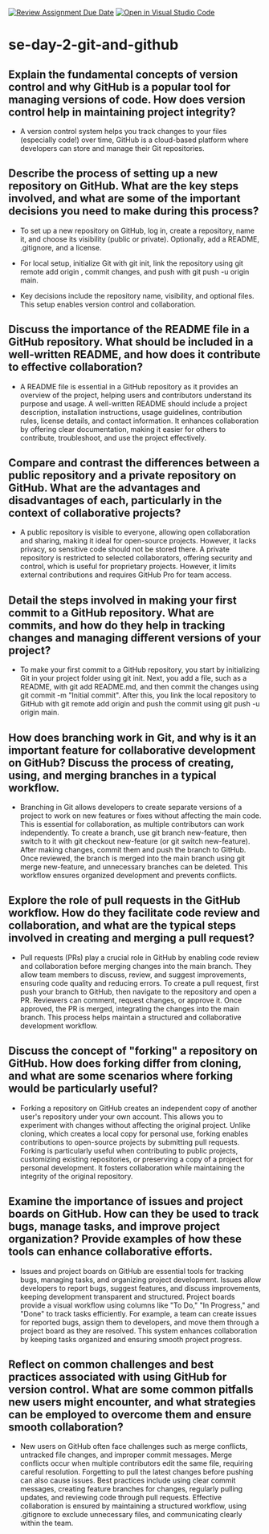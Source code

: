[![Review Assignment Due Date](https://classroom.github.com/assets/deadline-readme-button-22041afd0340ce965d47ae6ef1cefeee28c7c493a6346c4f15d667ab976d596c.svg)](https://classroom.github.com/a/8wgCKhpZ)
[![Open in Visual Studio Code](https://classroom.github.com/assets/open-in-vscode-2e0aaae1b6195c2367325f4f02e2d04e9abb55f0b24a779b69b11b9e10269abc.svg)](https://classroom.github.com/online_ide?assignment_repo_id=18400841&assignment_repo_type=AssignmentRepo)
# se-day-2-git-and-github
## Explain the fundamental concepts of version control and why GitHub is a popular tool for managing versions of code. How does version control help in maintaining project integrity?
 - A version control system helps you track changes to your files (especially code!) over time, GitHub is a cloud-based platform where developers can store and manage their Git repositories.

## Describe the process of setting up a new repository on GitHub. What are the key steps involved, and what are some of the important decisions you need to make during this process?
 - To set up a new repository on GitHub, log in, create a repository, name it, and choose its visibility (public or private). Optionally, add a README, .gitignore, and a license.

 - For local setup, initialize Git with git init, link the repository using git remote add origin <URL>, commit changes, and push with git push -u origin main.

 - Key decisions include the repository name, visibility, and optional files. This setup enables version control and collaboration.

## Discuss the importance of the README file in a GitHub repository. What should be included in a well-written README, and how does it contribute to effective collaboration?
 - A README file is essential in a GitHub repository as it provides an overview of the project, helping users and contributors understand its purpose and usage. A well-written README should include a project description, installation instructions, usage guidelines, contribution rules, license details, and contact information. It enhances collaboration by offering clear documentation, making it easier for others to contribute, troubleshoot, and use the project effectively.

## Compare and contrast the differences between a public repository and a private repository on GitHub. What are the advantages and disadvantages of each, particularly in the context of collaborative projects?
 - A public repository is visible to everyone, allowing open collaboration and sharing, making it ideal for open-source projects. However, it lacks privacy, so sensitive code should not be stored there. A private repository is restricted to selected collaborators, offering security and control, which is useful for proprietary projects. However, it limits external contributions and requires GitHub Pro for team access.

## Detail the steps involved in making your first commit to a GitHub repository. What are commits, and how do they help in tracking changes and managing different versions of your project?
 - To make your first commit to a GitHub repository, you start by initializing Git in your project folder using git init. Next, you add a file, such as a README, with git add README.md, and then commit the changes using git commit -m "Initial commit". After this, you link the local repository to GitHub with git remote add origin <repository-url> and push the commit using git push -u origin main.

## How does branching work in Git, and why is it an important feature for collaborative development on GitHub? Discuss the process of creating, using, and merging branches in a typical workflow.
 - Branching in Git allows developers to create separate versions of a project to work on new features or fixes without affecting the main code. This is essential for collaboration, as multiple contributors can work independently. To create a branch, use git branch new-feature, then switch to it with git checkout new-feature (or git switch new-feature). After making changes, commit them and push the branch to GitHub. Once reviewed, the branch is merged into the main branch using git merge new-feature, and unnecessary branches can be deleted. This workflow ensures organized development and prevents conflicts.

## Explore the role of pull requests in the GitHub workflow. How do they facilitate code review and collaboration, and what are the typical steps involved in creating and merging a pull request?
- Pull requests (PRs) play a crucial role in GitHub by enabling code review and collaboration before merging changes into the main branch. They allow team members to discuss, review, and suggest improvements, ensuring code quality and reducing errors. To create a pull request, first push your branch to GitHub, then navigate to the repository and open a PR. Reviewers can comment, request changes, or approve it. Once approved, the PR is merged, integrating the changes into the main branch. This process helps maintain a structured and collaborative development workflow.

## Discuss the concept of "forking" a repository on GitHub. How does forking differ from cloning, and what are some scenarios where forking would be particularly useful?
- Forking a repository on GitHub creates an independent copy of another user's repository under your own account. This allows you to experiment with changes without affecting the original project. Unlike cloning, which creates a local copy for personal use, forking enables contributions to open-source projects by submitting pull requests. Forking is particularly useful when contributing to public projects, customizing existing repositories, or preserving a copy of a project for personal development. It fosters collaboration while maintaining the integrity of the original repository.

## Examine the importance of issues and project boards on GitHub. How can they be used to track bugs, manage tasks, and improve project organization? Provide examples of how these tools can enhance collaborative efforts.
- Issues and project boards on GitHub are essential tools for tracking bugs, managing tasks, and organizing project development. Issues allow developers to report bugs, suggest features, and discuss improvements, keeping development transparent and structured. Project boards provide a visual workflow using columns like "To Do," "In Progress," and "Done" to track tasks efficiently. For example, a team can create issues for reported bugs, assign them to developers, and move them through a project board as they are resolved. This system enhances collaboration by keeping tasks organized and ensuring smooth project progress.

## Reflect on common challenges and best practices associated with using GitHub for version control. What are some common pitfalls new users might encounter, and what strategies can be employed to overcome them and ensure smooth collaboration?
- New users on GitHub often face challenges such as merge conflicts, untracked file changes, and improper commit messages. Merge conflicts occur when multiple contributors edit the same file, requiring careful resolution. Forgetting to pull the latest changes before pushing can also cause issues. Best practices include using clear commit messages, creating feature branches for changes, regularly pulling updates, and reviewing code through pull requests. Effective collaboration is ensured by maintaining a structured workflow, using .gitignore to exclude unnecessary files, and communicating clearly within the team.

